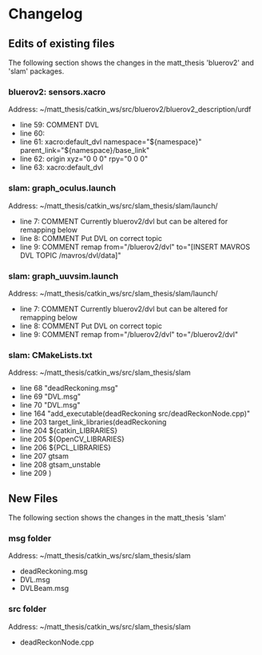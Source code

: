 # Changelog

  
## Edits of existing files
The following section shows the changes in the matt_thesis 'bluerov2' and 'slam' packages.

### bluerov2: sensors.xacro
Address: ~/matt_thesis/catkin_ws/src/bluerov2/bluerov2_description/urdf  

- line 59:    COMMENT DVL 
- line 60:
- line 61:    xacro:default_dvl namespace="${namespace}" parent_link="${namespace}/base_link"
- line 62:        origin xyz="0 0 0" rpy="0 0 0"
- line 63:    xacro:default_dvl

### slam: graph_oculus.launch
Address: ~/matt_thesis/catkin_ws/src/slam_thesis/slam/launch/  
- line 7:    COMMENT Currently bluerov2/dvl but can be altered for remapping below  
- line 8:    COMMENT Put DVL on correct topic  
- line 9:    COMMENT remap from="/bluerov2/dvl" to="[INSERT MAVROS DVL TOPIC /mavros/dvl/data]"   
  
### slam: graph_uuvsim.launch  
Address: ~/matt_thesis/catkin_ws/src/slam_thesis/slam/launch/  
- line 7:    COMMENT Currently bluerov2/dvl but can be altered for remapping below  
- line 8:    COMMENT Put DVL on correct topic  
- line 9:    COMMENT remap from="/bluerov2/dvl" to="/bluerov2/dvl"  
  
### slam: CMakeLists.txt
Address: ~/matt_thesis/catkin_ws/src/slam_thesis/slam  

- line 68 "deadReckoning.msg"   
- line 69 "DVL.msg"   
- line 70 "DVL.msg"   
- line 164 "add_executable(deadReckoning src/deadReckonNode.cpp)"   
- line 203 target_link_libraries(deadReckoning
- line 204   ${catkin_LIBRARIES}
- line 205   ${OpenCV_LIBRARIES}
- line 206   ${PCL_LIBRARIES}
- line 207   gtsam
- line 208   gtsam_unstable
- line 209 )
  
## New Files    
The following section shows the changes in the matt_thesis 'slam'   
  
### msg folder   
Address: ~/matt_thesis/catkin_ws/src/slam_thesis/slam  
- deadReckoning.msg   
- DVL.msg   
- DVLBeam.msg   
  
### src folder  
Address: ~/matt_thesis/catkin_ws/src/slam_thesis/slam  
- deadReckonNode.cpp  
